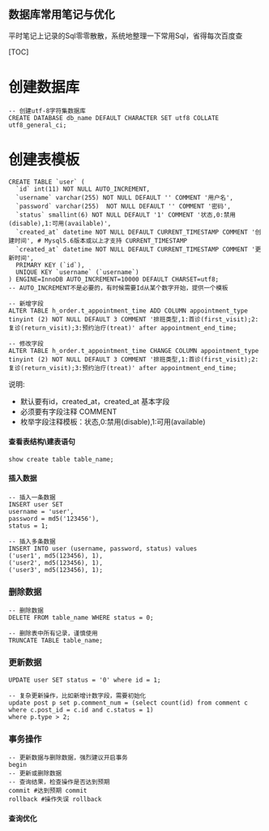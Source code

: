 ## 数据库常用笔记与优化

平时笔记上记录的Sql零零散散，系统地整理一下常用Sql，省得每次百度查

[TOC]

# 创建数据库
    -- 创建utf-8字符集数据库
    CREATE DATABASE db_name DEFAULT CHARACTER SET utf8 COLLATE utf8_general_ci;

# 创建表模板

    CREATE TABLE `user` (
      `id` int(11) NOT NULL AUTO_INCREMENT,
      `username` varchar(255) NOT NULL DEFAULT '' COMMENT '用户名',
      `password` varchar(255)  NOT NULL DEFAULT '' COMMENT '密码',
      `status` smallint(6) NOT NULL DEFAULT '1' COMMENT '状态,0:禁用(disable),1:可用(available)',
      `created_at` datetime NOT NULL DEFAULT CURRENT_TIMESTAMP COMMENT '创建时间', # Mysql5.6版本或以上才支持 CURRENT_TIMESTAMP
      `created_at` datetime NOT NULL DEFAULT CURRENT_TIMESTAMP COMMENT '更新时间',
      PRIMARY KEY (`id`),
      UNIQUE KEY `username` (`username`)
    ) ENGINE=InnoDB AUTO_INCREMENT=10000 DEFAULT CHARSET=utf8;
    -- AUTO_INCREMENT不是必要的，有时候需要Id从某个数字开始，提供一个模板

    -- 新增字段
    ALTER TABLE h_order.t_appointment_time ADD COLUMN appointment_type tinyint (2) NOT NULL DEFAULT 3 COMMENT '排班类型,1:首诊(first_visit);2:复诊(return_visit);3:预约治疗(treat)' after appointment_end_time;

    -- 修改字段
    ALTER TABLE h_order.t_appointment_time CHANGE COLUMN appointment_type tinyint (2) NOT NULL DEFAULT 3 COMMENT '排班类型,1:首诊(first_visit);2:复诊(return_visit);3:预约治疗(treat)' after appointment_end_time;


说明:
* 默认要有id，created_at，created_at 基本字段
* 必须要有字段注释 COMMENT
* 枚举字段注释模板：状态,0:禁用(disable),1:可用(available)

#### 查看表结构\建表语句

    show create table table_name;

#### 插入数据

    -- 插入一条数据
    INSERT user SET
    username = 'user',
    password = md5('123456'),
    status = 1;

    -- 插入多条数据
    INSERT INTO user (username, password, status) values
    ('user1', md5(123456), 1),
    ('user2', md5(123456), 1),
    ('user3', md5(123456), 1);

### 删除数据

    -- 删除数据
    DELETE FROM table_name WHERE status = 0;

    -- 删除表中所有记录，谨慎使用
    TRUNCATE TABLE table_name;

### 更新数据

    UPDATE user SET status = '0' where id = 1;

    -- 复杂更新操作，比如新增计数字段，需要初始化
    update post p set p.comment_num = (select count(id) from comment c where c.post_id = c.id and c.status = 1)
    where p.type > 2;

### 事务操作

    -- 更新数据与删除数据，强烈建议开启事务
    begin
    -- 更新或删除数据
    -- 查询结果，检查操作是否达到预期
    commit #达到预期 commit
    rollback #操作失误 rollback


#### 查询优化
